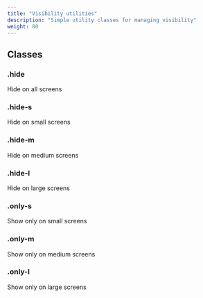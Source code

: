 ```yaml
---
title: "Visibility utilities"
description: "Simple utility classes for managing visibility"
weight: 80
---
```


## Classes

### .hide

Hide on all screens

### .hide-s

Hide on small screens

### .hide-m

Hide on medium screens

### .hide-l

Hide on large screens

### .only-s

Show only on small screens

### .only-m

Show only on medium screens

### .only-l

Show only on large screens